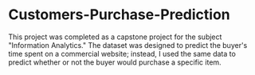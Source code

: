 # Customers-Purchase-Prediction
This project was completed as a capstone project for the subject "Information Analytics." The dataset was designed to predict the buyer's time spent on a commercial website; instead, I used the same data to predict whether or not the buyer would purchase a specific item.
